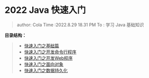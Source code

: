 # 2022 Java 快速入门

> author: Cola
> Time :2022.8.29 18.31 PM
> To : 学习 Java 基础知识

**目录结构：**

> - [快速入门之基础篇]()
> - [快速入门之开发命令行程序]()
> - [快速入门之开发Web程序]()
> - [快速入门之面向对象]()
> - [快速入门之数据持久化]()
